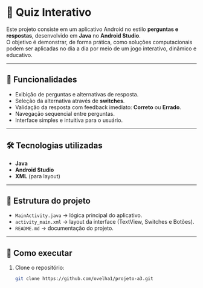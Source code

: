 # 📱 Quiz Interativo

Este projeto consiste em um aplicativo Android no estilo **perguntas e respostas**, desenvolvido em **Java** no **Android Studio**.  
O objetivo é demonstrar, de forma prática, como soluções computacionais podem ser aplicadas no dia a dia por meio de um jogo interativo, dinâmico e educativo.

---

## 🚀 Funcionalidades
- Exibição de perguntas e alternativas de resposta.  
- Seleção da alternativa através de **switches**.  
- Validação da resposta com feedback imediato: **Correto** ou **Errado**.  
- Navegação sequencial entre perguntas.  
- Interface simples e intuitiva para o usuário.  

---

## 🛠️ Tecnologias utilizadas
- **Java**  
- **Android Studio**  
- **XML** (para layout)  

---

## 📂 Estrutura do projeto
- `MainActivity.java` → lógica principal do aplicativo.  
- `activity_main.xml` → layout da interface (TextView, Switches e Botões).  
- `README.md` → documentação do projeto.  

---

## 📖 Como executar
1. Clone o repositório:  
   ```bash
   git clone https://github.com/ovelha1/projeto-a3.git
